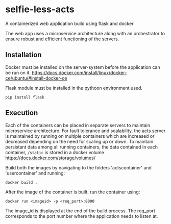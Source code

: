 # selfie-less-acts
A containerized web application build using flask and docker

The web app uses a microservice architecture along with an orchestrator to ensure robust and efficient functioning of the servers.

## Installation

Docker must be installed on the server-system before the application can be run on it.
https://docs.docker.com/install/linux/docker-ce/ubuntu/#install-docker-ce


Flask module must be installed in the pythoon environment used.
```
pip install flask
```


## Execution

Each of the containers can be placed in separate servers to maintain microservice architecture.
For fault tolerance and scalability, the acts server is maintained by running on multiple containers which are increased or decreased depending on the need for scaling up or down.
To maintain persistant data among all running containers, the data contained in each container, ```/static``` is stored in a docker volume
https://docs.docker.com/storage/volumes/


Build both the images by navigating to the folders 'actscontainer' and 'usercontainer' and running:
```
docker build .
```
After the image of the container is built, run the container using:
```
docker run <imageid> -p <req_port>:8000
```
The image_id is displayed at the end of the build process.
The req_port corresponds to the port number where the application needs to listen at.
